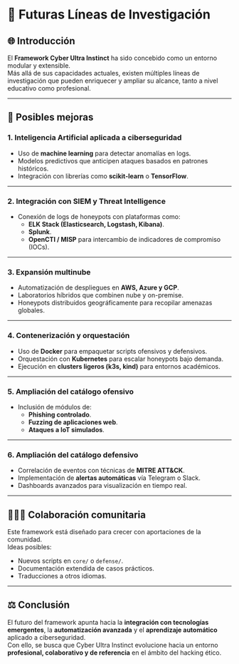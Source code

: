# 🚀 Futuras Líneas de Investigación

## 🌐 Introducción
El **Framework Cyber Ultra Instinct** ha sido concebido como un entorno modular y extensible.  
Más allá de sus capacidades actuales, existen múltiples líneas de investigación que pueden enriquecer y ampliar su alcance, tanto a nivel educativo como profesional.

---

## 🔮 Posibles mejoras

### 1. Inteligencia Artificial aplicada a ciberseguridad
- Uso de **machine learning** para detectar anomalías en logs.  
- Modelos predictivos que anticipen ataques basados en patrones históricos.  
- Integración con librerías como **scikit-learn** o **TensorFlow**.  

---

### 2. Integración con SIEM y Threat Intelligence
- Conexión de logs de honeypots con plataformas como:
  - **ELK Stack (Elasticsearch, Logstash, Kibana)**.  
  - **Splunk**.  
  - **OpenCTI / MISP** para intercambio de indicadores de compromiso (IOCs).  

---

### 3. Expansión multinube
- Automatización de despliegues en **AWS, Azure y GCP**.  
- Laboratorios híbridos que combinen nube y on-premise.  
- Honeypots distribuidos geográficamente para recopilar amenazas globales.  

---

### 4. Contenerización y orquestación
- Uso de **Docker** para empaquetar scripts ofensivos y defensivos.  
- Orquestación con **Kubernetes** para escalar honeypots bajo demanda.  
- Ejecución en **clusters ligeros (k3s, kind)** para entornos académicos.  

---

### 5. Ampliación del catálogo ofensivo
- Inclusión de módulos de:
  - **Phishing controlado**.  
  - **Fuzzing de aplicaciones web**.  
  - **Ataques a IoT simulados**.  

---

### 6. Ampliación del catálogo defensivo
- Correlación de eventos con técnicas de **MITRE ATT&CK**.  
- Implementación de **alertas automáticas** vía Telegram o Slack.  
- Dashboards avanzados para visualización en tiempo real.  

---

## 🧑‍🤝‍🧑 Colaboración comunitaria
Este framework está diseñado para crecer con aportaciones de la comunidad.  
Ideas posibles:
- Nuevos scripts en `core/` o `defense/`.  
- Documentación extendida de casos prácticos.  
- Traducciones a otros idiomas.  

---

## ⚖️ Conclusión
El futuro del framework apunta hacia la **integración con tecnologías emergentes**, la **automatización avanzada** y el **aprendizaje automático** aplicado a ciberseguridad.  
Con ello, se busca que Cyber Ultra Instinct evolucione hacia un entorno **profesional, colaborativo y de referencia** en el ámbito del hacking ético.  
